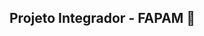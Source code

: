 ## Projeto Integrador - FAPAM 👋

<!--
**ProjetoIntegradorFapam/ProjetoIntegrador** trata-se de um projeto que está sendo criado para gerenciar uma clínica nutricional.
Seu objetivo é garantir que os nutricionistas gerenciem melhor os seus clientes, seus planos alimentares além de outras funcionalidades.

O projeto ainda está em fase de desenvolvimento, e conta com a maioria de suas funcionalidades bem apresentadas.
-->
